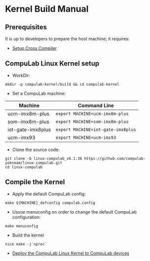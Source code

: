 # Kernel Build Manual

## Prerequisites
It is up to developers to prepare the host machine; it requires:

* [Setup Cross Compiler](https://github.com/compulab-yokneam/meta-bsp-imx8mp/blob/kirkstone/Documentation/toolchain.md#linaro-toolchain-how-to)

## CompuLab Linux Kernel setup

* WorkDir:
```
mkdir -p compulab-kernel/build && cd compulab-kernel
```

* Set a CompuLab machine:

| Machine | Command Line |
|---|---|
|ucm-imx8m-plus|```export MACHINE=ucm-imx8m-plus```|
|som-imx8m-plus|```export MACHINE=som-imx8m-plus```|
|iot-gate-imx8plus|```export MACHINE=iot-gate-imx8plus```|
|ucm-imx93|```export MACHINE=ucm-imx93```|

* Clone the source code:
```
git clone -b linux-compulab_v6.1.36 https://github.com/compulab-yokneam/linux-compulab.git
cd linux-compulab
```

## Compile the Kernel

* Apply the default CompuLab config:
```
make ${MACHINE}_defconfig compulab.config
```

* Ussue menuconfig on order to change the default CompuLab configuration:
```
make menuconfig
```

* Build the kernel
```
nice make -j`nproc`
```

* [Deploy the CompuLab Linux Kernel to CompuLab devices](https://github.com/compulab-yokneam/Documentation/blob/master/etc/linux_kernel_deployment.md#create-deb-package)
